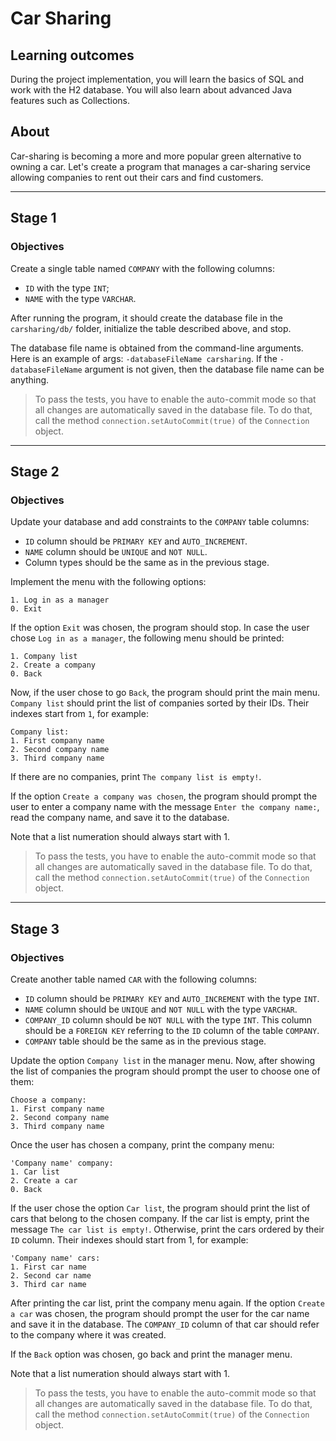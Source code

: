 # Car Sharing 
##  Learning outcomes
During the project implementation, you will learn the basics of SQL and work with the H2 database. You will also learn about advanced Java features such as Collections.

## About
Car-sharing is becoming a more and more popular green alternative to owning a car. Let's create a program that manages a car-sharing service allowing companies to rent out their cars and find customers.

---

## Stage 1
### Objectives

Create a single table named `COMPANY` with the following columns:

- `ID` with the type `INT`;
- `NAME` with the type `VARCHAR`.

After running the program, it should create the database file in the `carsharing/db/` folder, initialize the table described above, and stop.

The database file name is obtained from the command-line arguments. Here is an example of args: `-databaseFileName carsharing`. If the `-databaseFileName` argument is not given, then the database file name can be anything.

> To pass the tests, you have to enable the auto-commit mode so that all changes are automatically saved in the database file. To do that, call the method `connection.setAutoCommit(true)` of the `Connection` object.

---

## Stage 2
### Objectives

Update your database and add constraints to the `COMPANY` table columns:

- `ID` column should be `PRIMARY KEY` and `AUTO_INCREMENT`.
- `NAME` column should be `UNIQUE` and `NOT NULL`.
- Column types should be the same as in the previous stage.

Implement the menu with the following options:

```
1. Log in as a manager
0. Exit
```

If the option `Exit` was chosen, the program should stop. In case the user chose `Log in as a manager`, the following menu should be printed:

```
1. Company list
2. Create a company
0. Back
```

Now, if the user chose to go `Back`, the program should print the main menu. `Company list` should print the list of companies sorted by their IDs. Their indexes start from `1`, for example:

```
Company list:
1. First company name
2. Second company name
3. Third company name
```

If there are no companies, print `The company list is empty!`.

If the option `Create a company was chosen`, the program should prompt the user to enter a company name with the message `Enter the company name:`, read the company name, and save it to the database.

Note that a list numeration should always start with 1.

> To pass the tests, you have to enable the auto-commit mode so that all changes are automatically saved in the database file. To do that, call the method `connection.setAutoCommit(true)` of the `Connection` object.

---

## Stage 3
### Objectives

Create another table named `CAR` with the following columns:

- `ID` column should be `PRIMARY KEY` and `AUTO_INCREMENT` with the type `INT`.
- `NAME` column should be `UNIQUE` and `NOT NULL` with the type `VARCHAR`.
- `COMPANY_ID` column should be `NOT NULL` with the type `INT`. This column should be a `FOREIGN KEY` referring to the `ID` column of the table `COMPANY`.
- `COMPANY` table should be the same as in the previous stage.

Update the option `Company list` in the manager menu. Now, after showing the list of companies the program should prompt the user to choose one of them:

```
Choose a company:
1. First company name
2. Second company name
3. Third company name
```

Once the user has chosen a company, print the company menu:

```
'Company name' company:
1. Car list
2. Create a car
0. Back
```

If the user chose the option `Car list`, the program should print the list of cars that belong to the chosen company. If the car list is empty, print the message `The car list is empty!`. Otherwise, print the cars ordered by their `ID` column. Their indexes should start from 1, for example:

```
'Company name' cars:
1. First car name
2. Second car name
3. Third car name
```

After printing the car list, print the company menu again. If the option `Create a car` was chosen, the program should prompt the user for the car name and save it in the database. The `COMPANY_ID` column of that car should refer to the company where it was created.

If the `Back` option was chosen, go back and print the manager menu.

Note that a list numeration should always start with 1.

> To pass the tests, you have to enable the auto-commit mode so that all changes are automatically saved in the database file. To do that, call the method `connection.setAutoCommit(true)` of the `Connection` object.
